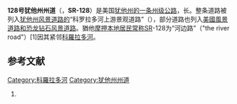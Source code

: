 **128号犹他州州道**（，**SR-128**）是美国[犹他州的一条](../Page/犹他州.md "wikilink")[州级公路](https://zh.wikipedia.org/wiki/州级公路 "wikilink")，长。整条道路被列入[犹他州风景道路的](https://zh.wikipedia.org/wiki/犹他州风景道路 "wikilink")“科罗拉多河上游景观道路”（），部分道路也列入[美國風景道路和](../Page/美國風景道路.md "wikilink")[恐龙钻石风景道路](https://zh.wikipedia.org/wiki/恐龙钻石风景道路 "wikilink")。猶他[摩押本地居民常称SR](../Page/摩押_\(猶他州\).md "wikilink")-128为“河边路”（"the
river road"）\[1\]因其紧邻[科羅拉多河](../Page/科羅拉多河.md "wikilink")。

## 参考文献

[Category:科羅拉多河](https://zh.wikipedia.org/wiki/Category:科羅拉多河 "wikilink")
[Category:犹他州州道](https://zh.wikipedia.org/wiki/Category:犹他州州道 "wikilink")

1.